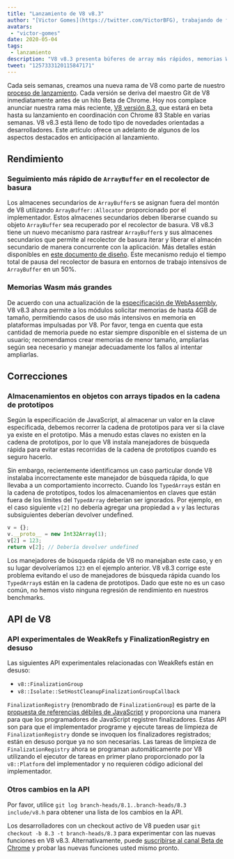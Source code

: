 ```yaml
---
title: "Lanzamiento de V8 v8.3"
author: "[Victor Gomes](https://twitter.com/VictorBFG), trabajando de forma segura desde casa"
avatars:
 - "victor-gomes"
date: 2020-05-04
tags:
 - lanzamiento
description: "V8 v8.3 presenta búferes de array más rápidos, memorias Wasm más grandes y API en desuso."
tweet: "1257333120115847171"
---
```


Cada seis semanas, creamos una nueva rama de V8 como parte de nuestro [proceso de lanzamiento](https://v8.dev/docs/release-process). Cada versión se deriva del maestro Git de V8 inmediatamente antes de un hito Beta de Chrome. Hoy nos complace anunciar nuestra rama más reciente, [V8 versión 8.3](https://chromium.googlesource.com/v8/v8.git/+log/branch-heads/8.3), que estará en beta hasta su lanzamiento en coordinación con Chrome 83 Stable en varias semanas. V8 v8.3 está lleno de todo tipo de novedades orientadas a desarrolladores. Este artículo ofrece un adelanto de algunos de los aspectos destacados en anticipación al lanzamiento.

<!--truncate-->
## Rendimiento

### Seguimiento más rápido de `ArrayBuffer` en el recolector de basura

Los almacenes secundarios de `ArrayBuffer`s se asignan fuera del montón de V8 utilizando `ArrayBuffer::Allocator` proporcionado por el implementador. Estos almacenes secundarios deben liberarse cuando su objeto `ArrayBuffer` sea recuperado por el recolector de basura. V8 v8.3 tiene un nuevo mecanismo para rastrear `ArrayBuffer`s y sus almacenes secundarios que permite al recolector de basura iterar y liberar el almacén secundario de manera concurrente con la aplicación. Más detalles están disponibles en [este documento de diseño](https://docs.google.com/document/d/1-ZrLdlFX1nXT3z-FAgLbKal1gI8Auiaya_My-a0UJ28/edit#heading=h.gfz6mi5p212e). Este mecanismo redujo el tiempo total de pausa del recolector de basura en entornos de trabajo intensivos de `ArrayBuffer` en un 50%.

### Memorias Wasm más grandes

De acuerdo con una actualización de la [especificación de WebAssembly](https://webassembly.github.io/spec/js-api/index.html#limits), V8 v8.3 ahora permite a los módulos solicitar memorias de hasta 4GB de tamaño, permitiendo casos de uso más intensivos en memoria en plataformas impulsadas por V8. Por favor, tenga en cuenta que esta cantidad de memoria puede no estar siempre disponible en el sistema de un usuario; recomendamos crear memorias de menor tamaño, ampliarlas según sea necesario y manejar adecuadamente los fallos al intentar ampliarlas.

## Correcciones

### Almacenamientos en objetos con arrays tipados en la cadena de prototipos

Según la especificación de JavaScript, al almacenar un valor en la clave especificada, debemos recorrer la cadena de prototipos para ver si la clave ya existe en el prototipo. Más a menudo estas claves no existen en la cadena de prototipos, por lo que V8 instala manejadores de búsqueda rápida para evitar estas recorridas de la cadena de prototipos cuando es seguro hacerlo.

Sin embargo, recientemente identificamos un caso particular donde V8 instalaba incorrectamente este manejador de búsqueda rápida, lo que llevaba a un comportamiento incorrecto. Cuando los `TypedArray`s están en la cadena de prototipos, todos los almacenamientos en claves que están fuera de los límites del `TypedArray` deberían ser ignorados. Por ejemplo, en el caso siguiente `v[2]` no debería agregar una propiedad a `v` y las lecturas subsiguientes deberían devolver undefined.

```js
v = {};
v.__proto__ = new Int32Array(1);
v[2] = 123;
return v[2]; // Debería devolver undefined
```

Los manejadores de búsqueda rápida de V8 no manejaban este caso, y en su lugar devolveríamos `123` en el ejemplo anterior. V8 v8.3 corrige este problema evitando el uso de manejadores de búsqueda rápida cuando los `TypedArray`s están en la cadena de prototipos. Dado que este no es un caso común, no hemos visto ninguna regresión de rendimiento en nuestros benchmarks.

## API de V8

### API experimentales de WeakRefs y FinalizationRegistry en desuso

Las siguientes API experimentales relacionadas con WeakRefs están en desuso:

- `v8::FinalizationGroup`
- `v8::Isolate::SetHostCleanupFinalizationGroupCallback`

`FinalizationRegistry` (renombrado de `FinalizationGroup`) es parte de la [propuesta de referencias débiles de JavaScript](https://v8.dev/features/weak-references) y proporciona una manera para que los programadores de JavaScript registren finalizadores. Estas API son para que el implementador programe y ejecute tareas de limpieza de `FinalizationRegistry` donde se invoquen los finalizadores registrados; están en desuso porque ya no son necesarias. Las tareas de limpieza de `FinalizationRegistry` ahora se programan automáticamente por V8 utilizando el ejecutor de tareas en primer plano proporcionado por la `v8::Platform` del implementador y no requieren código adicional del implementador.

### Otros cambios en la API

Por favor, utilice `git log branch-heads/8.1..branch-heads/8.3 include/v8.h` para obtener una lista de los cambios en la API.

Los desarrolladores con un checkout activo de V8 pueden usar `git checkout -b 8.3 -t branch-heads/8.3` para experimentar con las nuevas funciones en V8 v8.3. Alternativamente, puede [suscribirse al canal Beta de Chrome](https://www.google.com/chrome/browser/beta.html) y probar las nuevas funciones usted mismo pronto.
